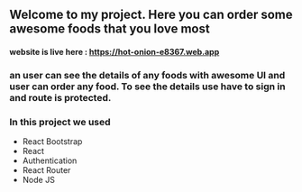 ## Welcome to my project. Here you can order some awesome foods that you love most

#### website is live here : https://hot-onion-e8367.web.app

### an user can see the details of any foods with awesome UI and user can order any food. To see the details use have to sign in and route is protected.

### In this project we used

- React Bootstrap
- React
- Authentication
- React Router
- Node JS
